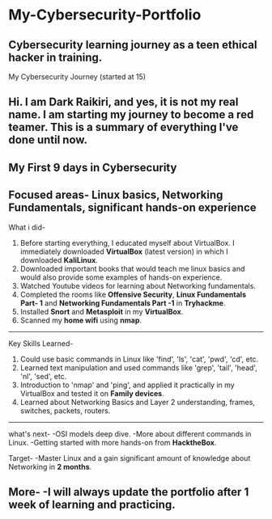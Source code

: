 # My-Cybersecurity-Portfolio
Cybersecurity learning journey as a teen ethical hacker in training.
-----
My Cybersecurity Journey (started at 15)

Hi. I am Dark Raikiri, and yes, it is not my real name. I am starting my journey to become a red teamer. This is a summary of everything I've done until now. 
-----
**My First 9 days in Cybersecurity**
-----


Focused areas- Linux basics, Networking Fundamentals, significant hands-on experience
-----

What i did-
1) Before starting everything, I educated myself about VirtualBox. I immediately downloaded **VirtualBox** (latest version) in which I downloaded **KaliLinux**.
2) Downloaded important books that would teach me linux basics and would also provide some examples of hands-on experience.
3) Watched Youtube videos for learning about Networking fundamentals. 
4) Completed the rooms like **Offensive Security**, **Linux Fundamentals Part- 1** and **Networking Fundamentals Part -1** in **Tryhackme**.
5) Installed **Snort** and **Metasploit** in my **VirtualBox**. 
6) Scanned my **home wifi** using **nmap**.
-----

Key Skills Learned-
1) Could use basic commands in Linux like 'find', 'ls', 'cat', 'pwd', 'cd', etc.
2) Learned text manipulation and used commands like 'grep', 'tail', 'head', 'nl', 'sed', etc.
3) Introduction to 'nmap' and 'ping', and applied it practically in my VirtualBox and tested it on **Family devices**.
4) Learned about Networking Basics and Layer 2 understanding, frames, switches, packets, routers.
-----

what's next- 
-OSI models deep dive.
-More about different commands in Linux.
-Getting started with more hands-on from **HacktheBox**.

Target-
-Master Linux and a gain significant amount of knowledge about Networking in **2 months**. 

More- 
-I will always update the portfolio after **1 week** of learning and practicing. 
-----
